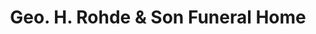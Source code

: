 ---
title: "Geo. H. Rohde & Son Funeral Home"
url: /cincinnati/geo-h-rohde-und-son-funeral-home/
shop: Bestattungen
---